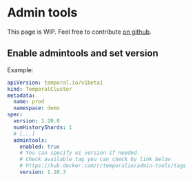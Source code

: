 # Admin tools

This page is WIP. Feel free to contribute [on github](https://github.com/alexandrevilain/temporal-operator/edit/main/docs/features/admin-tools.md).

## Enable admintools and set version
Example:
```yaml
apiVersion: temporal.io/v1beta1
kind: TemporalCluster
metadata:
  name: prod
  namespace: demo
spec:
  version: 1.20.0
  numHistoryShards: 1
  # [...]
  admintools:
    enabled: true
    # You can specify ui version if needed.
    # Check available tag you can check by link below
    # https://hub.docker.com/r/temporalio/admin-tools/tags
    version: 1.20.3
```
